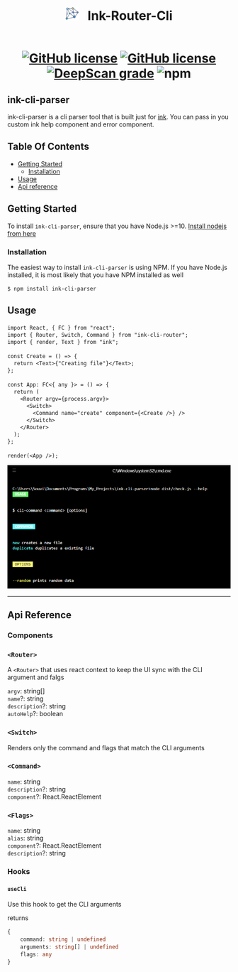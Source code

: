 <h1 align="center"><img src="./static/connection.svg" width="30" /> &nbsp; Ink-Router-Cli
<br> <br>
<p align="center">

<a href="https://github.com/Souvikns/ink-cli-parser/actions/workflows/node.js.yml"><img alt="GitHub license" src="https://github.com/Souvikns/ink-cli-parser/actions/workflows/node.js.yml/badge.svg"></a>
<a href="https://github.com/Souvikns/ink-router-cli/blob/main/LICENSE"><img alt="GitHub license" src="https://img.shields.io/github/license/Souvikns/ink-cli-parser"></a>
<a href="https://deepscan.io/dashboard#view=project&tid=8580&pid=17016&bid=374285"><img src="https://deepscan.io/api/teams/8580/projects/17016/branches/374285/badge/grade.svg" alt="DeepScan grade"></a>
<img alt="npm" src="https://img.shields.io/npm/dw/ink-cli-parser">

</p>

</h1>

## ink-cli-parser

ink-cli-parser is a cli parser tool that is built just for
[ink](https://github.com/vadimdemedes/ink). You can pass in you custom ink help
component and error component.

## Table Of Contents

- [Getting Started](#getting-started)
  - [Installation](#installation)
- [Usage](#usage)
- [Api reference](#api-reference)

## Getting Started

To install `ink-cli-parser`, ensure that you have Node.js >=10.
[Install nodejs from here](https://nodejs.org/en/)

### Installation

The easiest way to install `ink-cli-parser` is using NPM. If you have Node.js
installed, it is most likely that you have NPM installed as well

```
$ npm install ink-cli-parser
```

## Usage

```tsx
import React, { FC } from "react";
import { Router, Switch, Command } from "ink-cli-router";
import { render, Text } from "ink";

const Create = () => {
  return <Text>{"Creating file"}</Text>;
};

const App: FC<{ any }> = () => {
  return (
    <Router argv={process.argv}>
      <Switch>
        <Command name="create" component={<Create />} />
      </Switch>
    </Router>
  );
};

render(<App />);
```

![ss](https://github.com/Souvikns/ink-cli-parser/blob/main/ss.PNG)

---

## Api Reference

### Components

### `<Router>`

A `<Router>` that uses react context to keep the UI sync with the CLI argument
and falgs

`argv`: string[] <br> `name`?: string <br> `description`?: string <br>
`autoHelp`?: boolean

### `<Switch>`

Renders only the command and flags that match the CLI arguments

### `<Command>`

`name`: string <br> `description`?: string <br> `component`?: React.ReactElement

### `<Flags>`

`name`: string <br> `alias`: string <br> `component`?: React.ReactElement <br>
`description`?: string <br>

### Hooks

#### `useCli`

Use this hook to get the CLI arguments

returns

```ts
{
    command: string | undefined
    arguments: string[] | undefined
    flags: any
}
```
